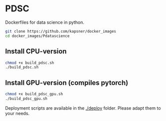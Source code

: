 # PDSC

Dockerfiles for data science in python.

```bash
git clone https://github.com/kapsner/docker_images
cd docker_images/Pdatascience
```

## Install CPU-version

```bash
chmod +x build_pdsc.sh
./build_pdsc.sh
```

## Install GPU-version (compiles pytorch)

```bash
chmod +x build_pdsc_gpu.sh
./build_pdsc_gpu.sh
```

Deployment scripts are available in the [./deploy](./deploy) folder. Please adapt them to your needs. 
